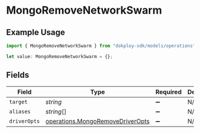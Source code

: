# MongoRemoveNetworkSwarm

## Example Usage

```typescript
import { MongoRemoveNetworkSwarm } from "dokploy-sdk/models/operations";

let value: MongoRemoveNetworkSwarm = {};
```

## Fields

| Field                                                                                | Type                                                                                 | Required                                                                             | Description                                                                          |
| ------------------------------------------------------------------------------------ | ------------------------------------------------------------------------------------ | ------------------------------------------------------------------------------------ | ------------------------------------------------------------------------------------ |
| `target`                                                                             | *string*                                                                             | :heavy_minus_sign:                                                                   | N/A                                                                                  |
| `aliases`                                                                            | *string*[]                                                                           | :heavy_minus_sign:                                                                   | N/A                                                                                  |
| `driverOpts`                                                                         | [operations.MongoRemoveDriverOpts](../../models/operations/mongoremovedriveropts.md) | :heavy_minus_sign:                                                                   | N/A                                                                                  |